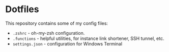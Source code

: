 # Dotfiles

This repository contains some of my config files:

- `.zshrc` - oh-my-zsh configuration.
- `.functions` - helpful utilities, for instance link shortener, SSH tunnel, etc.
- `settings.json` - configuration for Windows Terminal

